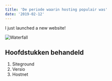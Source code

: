 ```yaml
---
title: 'De periode waarin hosting populair was'
date: '2019-02-12'
---
```


I just launched a new website!

![Waterfall](../images/waterfall.jpg)

## Hoofdstukken behandeld

1. Siteground
2. Versio
3. Hostnet
